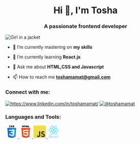 

<h1 align="center">Hi 👋, I'm Tosha</h1>
<h3 align="center">A passionate frontend developer</h3>
<img src="https://i.pinimg.com/originals/ce/69/4f/ce694f560636dffcf42ecf40d4f2f962.gif" alt="Girl in a jacket" width="400" >


- 🔭 I’m currently mastering on **my skills**

- 🌱 I’m currently learning **React.js**

- 💬 Ask me about **HTML,CSS and Javascript**

- 📫 How to reach me **toshamamat@gmail.com**

<h3 align="left">Connect with me:</h3>
<p align="left" >
<a href="https://linkedin.com/in/https://www.linkedin.com/in/toshamamat/" target="blank"><img align="center" src="https://raw.githubusercontent.com/rahuldkjain/github-profile-readme-generator/master/src/images/icons/Social/linked-in-alt.svg" alt="https://www.linkedin.com/in/toshamamat/" height="30" width="40" /></a>
<a href="https://instagram.com/@toshamamat" target="blank"><img align="center" src="https://raw.githubusercontent.com/rahuldkjain/github-profile-readme-generator/master/src/images/icons/Social/instagram.svg" alt="@toshamamat" height="30" width="40" /></a>
</p>

<h3 align="left">Languages and Tools:</h3>
<p align="left"> <a href="https://www.w3schools.com/css/" target="_blank" rel="noreferrer"> <img src="https://raw.githubusercontent.com/devicons/devicon/master/icons/css3/css3-original-wordmark.svg" alt="css3" width="40" height="40"/> </a> <a href="https://www.w3.org/html/" target="_blank" rel="noreferrer"> <img src="https://raw.githubusercontent.com/devicons/devicon/master/icons/html5/html5-original-wordmark.svg" alt="html5" width="40" height="40"/> </a> <a href="https://developer.mozilla.org/en-US/docs/Web/JavaScript" target="_blank" rel="noreferrer"> <img src="https://raw.githubusercontent.com/devicons/devicon/master/icons/javascript/javascript-original.svg" alt="javascript" width="40" height="40"/> </a> <a href="https://reactjs.org/" target="_blank" rel="noreferrer"> <img src="https://raw.githubusercontent.com/devicons/devicon/master/icons/react/react-original-wordmark.svg" alt="react" width="40" height="40"/> </a> </p>

